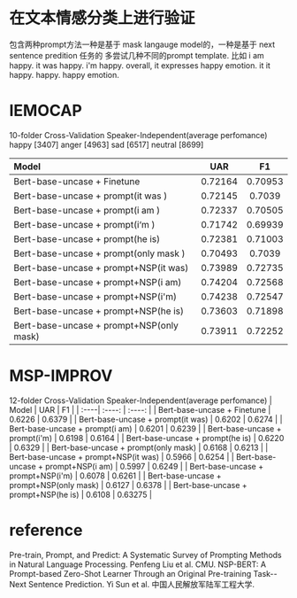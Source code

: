 # 在文本情感分类上进行验证
包含两种prompt方法一种是基于 mask langauge model的，一种是基于 next sentence predition 任务的
多尝试几种不同的prompt template.
比如
i am happy.
it was happy.
i'm happy.
overall, it expresses happy emotion.
it it happy.
happy.
happy emotion.


# IEMOCAP 
10-folder Cross-Validation Speaker-Independent(average perfomance) 
happy [3407] anger [4963] sad [6517] neutral [8699]

| Model | UAR    | F1 |
| :----| :----: | :----:  |
| Bert-base-uncase + Finetune | 0.72164 | 0.70953 |
| Bert-base-uncase + prompt(it was )  | 0.72145 | 0.7039 |
| Bert-base-uncase + prompt(i am )  | 0.72337 | 0.70505 |
| Bert-base-uncase + prompt(i‘m )  | 0.71742 | 0.69939 |
| Bert-base-uncase + prompt(he is)  | 0.72381 | 0.71003 |
| Bert-base-uncase + prompt(only mask )  | 0.70493 | 0.7039 |
| Bert-base-uncase + prompt+NSP(it was)  | 0.73989 | 0.72735 |
| Bert-base-uncase + prompt+NSP(i am)  |  0.74204 | 0.72568 |
| Bert-base-uncase + prompt+NSP(i'm)  | 0.74238 | 0.72547 |
| Bert-base-uncase + prompt+NSP(he is)  | 0.73603 | 0.71898 |
| Bert-base-uncase + prompt+NSP(only mask)  | 0.73911 | 0.72252 |



# MSP-IMPROV 
12-folder Cross-Validation Speaker-Independent(average perfomance)
| Model | UAR    | F1 |
| :----| :----: | :----:  |
| Bert-base-uncase + Finetune | 0.6226  | 0.6379  |
| Bert-base-uncase + prompt(it was)  | 0.6202 |  0.6274 |
| Bert-base-uncase + prompt(i am)  | 0.6201 | 0.6239 |
| Bert-base-uncase + prompt(i'm)  | 0.6198 | 0.6164 |
| Bert-base-uncase + prompt(he is)  | 0.6220 | 0.6329 |
| Bert-base-uncase + prompt(only mask)  | 0.6168 | 0.6213 |
| Bert-base-uncase + prompt+NSP(it was)  | 0.5966 | 0.6254 |
| Bert-base-uncase + prompt+NSP(i am)  | 0.5997 | 0.6249 |
| Bert-base-uncase + prompt+NSP(i'm)  | 0.6078 | 0.6261 |
| Bert-base-uncase + prompt+NSP(only mask)  | 0.6127 | 0.6378 |
| Bert-base-uncase + prompt+NSP(he is)  | 0.6108 | 0.63275 |

# reference
Pre-train, Prompt, and Predict: A Systematic Survey of Prompting Methods in Natural Language Processing. Penfeng Liu et al. CMU.
NSP-BERT: A Prompt-based Zero-Shot Learner Through an Original Pre-training Task--Next Sentence Prediction. Yi Sun et al.  中国人民解放军陆军工程大学.